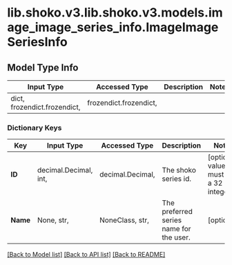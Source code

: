 # lib.shoko.v3.lib.shoko.v3.models.image_image_series_info.ImageImageSeriesInfo

## Model Type Info
Input Type | Accessed Type | Description | Notes
------------ | ------------- | ------------- | -------------
dict, frozendict.frozendict,  | frozendict.frozendict,  |  | 

### Dictionary Keys
Key | Input Type | Accessed Type | Description | Notes
------------ | ------------- | ------------- | ------------- | -------------
**ID** | decimal.Decimal, int,  | decimal.Decimal,  | The shoko series id. | [optional] value must be a 32 bit integer
**Name** | None, str,  | NoneClass, str,  | The preferred series name for the user. | [optional] 

[[Back to Model list]](../../README.md#documentation-for-models) [[Back to API list]](../../README.md#documentation-for-api-endpoints) [[Back to README]](../../README.md)

